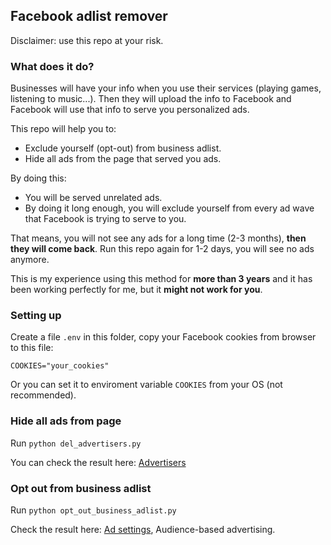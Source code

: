 ## Facebook adlist remover

Disclaimer: use this repo at your risk.
### What does it do?

Businesses will have your info when you use their services (playing games, listening to music...). Then they will upload the info to Facebook and Facebook will use that info to serve you personalized ads.

This repo will help you to:
* Exclude yourself (opt-out) from business adlist.
* Hide all ads from the page that served you ads.

By doing this:
* You will be served unrelated ads.
* By doing it long enough, you will exclude yourself from every ad wave that Facebook is trying to serve to you.

That means, you will not see any ads for a long time (2-3 months), **then they will come back**. Run this repo again for 1-2 days, you will see no ads anymore.

This is my experience using this method for **more than 3 years** and it has been working perfectly for me, but it **might not work for you**.

### Setting up
Create a file `.env` in this folder, copy your Facebook cookies from browser to this file:
```
COOKIES="your_cookies"
```
Or you can set it to enviroment variable `COOKIES` from your OS (not recommended).

### Hide all ads from page
Run `python del_advertisers.py`

You can check the result here: [Advertisers](https://www.facebook.com/adpreferences/advertisers)
### Opt out from business adlist
Run `python opt_out_business_adlist.py`

Check the result here: [Ad settings](https://www.facebook.com/adpreferences/ad_settings), Audience-based advertising.
